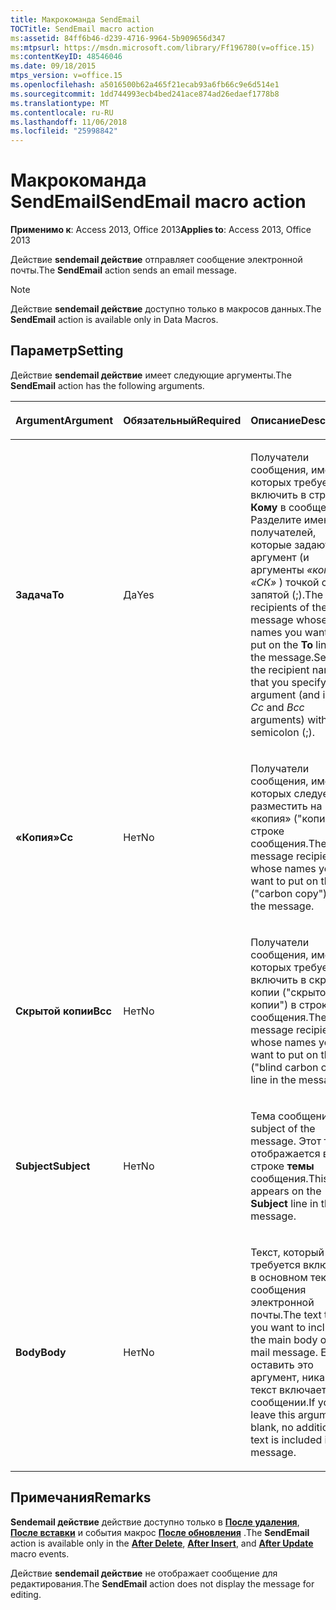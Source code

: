 ```yaml
---
title: Макрокоманда SendEmail
TOCTitle: SendEmail macro action
ms:assetid: 84ff6b46-d239-4716-9964-5b909656d347
ms:mtpsurl: https://msdn.microsoft.com/library/Ff196780(v=office.15)
ms:contentKeyID: 48546046
ms.date: 09/18/2015
mtps_version: v=office.15
ms.openlocfilehash: a5016500b62a465f21ecab93a6fb66c9e6d514e1
ms.sourcegitcommit: 1dd744993ecb4bed241ace874ad26edaef1778b8
ms.translationtype: MT
ms.contentlocale: ru-RU
ms.lasthandoff: 11/06/2018
ms.locfileid: "25998842"
---
```

# <a name="sendemail-macro-action"></a><span data-ttu-id="a3e0f-102">Макрокоманда SendEmail</span><span class="sxs-lookup"><span data-stu-id="a3e0f-102">SendEmail macro action</span></span>

<span data-ttu-id="a3e0f-103">**Применимо к**: Access 2013, Office 2013</span><span class="sxs-lookup"><span data-stu-id="a3e0f-103">**Applies to**: Access 2013, Office 2013</span></span>

<span data-ttu-id="a3e0f-104">Действие **sendemail действие** отправляет сообщение электронной почты.</span><span class="sxs-lookup"><span data-stu-id="a3e0f-104">The **SendEmail** action sends an email message.</span></span>

> [!NOTE]
> <span data-ttu-id="a3e0f-105">Действие **sendemail действие** доступно только в макросов данных.</span><span class="sxs-lookup"><span data-stu-id="a3e0f-105">The **SendEmail** action is available only in Data Macros.</span></span>

## <a name="setting"></a><span data-ttu-id="a3e0f-106">Параметр</span><span class="sxs-lookup"><span data-stu-id="a3e0f-106">Setting</span></span>

<span data-ttu-id="a3e0f-107">Действие **sendemail действие** имеет следующие аргументы.</span><span class="sxs-lookup"><span data-stu-id="a3e0f-107">The **SendEmail** action has the following arguments.</span></span>

<table>
<colgroup>
<col style="width: 33%" />
<col style="width: 33%" />
<col style="width: 33%" />
</colgroup>
<thead>
<tr class="header">
<th><p><span data-ttu-id="a3e0f-108">Argument</span><span class="sxs-lookup"><span data-stu-id="a3e0f-108">Argument</span></span></p></th>
<th><p><span data-ttu-id="a3e0f-109">Обязательный</span><span class="sxs-lookup"><span data-stu-id="a3e0f-109">Required</span></span></p></th>
<th><p><span data-ttu-id="a3e0f-110">Описание</span><span class="sxs-lookup"><span data-stu-id="a3e0f-110">Description</span></span></p></th>
</tr>
</thead>
<tbody>
<tr class="odd">
<td><p><span data-ttu-id="a3e0f-111"><strong>Задача</strong></span><span class="sxs-lookup"><span data-stu-id="a3e0f-111"><strong>To</strong></span></span></p></td>
<td><p><span data-ttu-id="a3e0f-112">Да</span><span class="sxs-lookup"><span data-stu-id="a3e0f-112">Yes</span></span></p></td>
<td><p><span data-ttu-id="a3e0f-113">Получатели сообщения, имена которых требуется включить в строке <strong>Кому</strong> в сообщении. Разделите имена получателей, которые задают этот аргумент (и аргументы <em>«копия»</em> и <em>«СК»</em> ) точкой с запятой (;).</span><span class="sxs-lookup"><span data-stu-id="a3e0f-113">The recipients of the message whose names you want to put on the <strong>To</strong> line in the message.Separate the recipient names that you specify in this argument (and in the <em>Cc</em> and <em>Bcc</em> arguments) with a semicolon (;).</span></span></p></td>
</tr>
<tr class="even">
<td><p><span data-ttu-id="a3e0f-114"><strong>«Копия»</strong></span><span class="sxs-lookup"><span data-stu-id="a3e0f-114"><strong>Cc</strong></span></span></p></td>
<td><p><span data-ttu-id="a3e0f-115">Нет</span><span class="sxs-lookup"><span data-stu-id="a3e0f-115">No</span></span></p></td>
<td><p><span data-ttu-id="a3e0f-116">Получатели сообщения, имена которых следует разместить на «копия» (&quot;копии&quot;) в строке сообщения.</span><span class="sxs-lookup"><span data-stu-id="a3e0f-116">The message recipients whose names you want to put on the Cc (&quot;carbon copy&quot;) line in the message.</span></span></p></td>
</tr>
<tr class="odd">
<td><p><span data-ttu-id="a3e0f-117"><strong>Скрытой копии</strong></span><span class="sxs-lookup"><span data-stu-id="a3e0f-117"><strong>Bcc</strong></span></span></p></td>
<td><p><span data-ttu-id="a3e0f-118">Нет</span><span class="sxs-lookup"><span data-stu-id="a3e0f-118">No</span></span></p></td>
<td><p><span data-ttu-id="a3e0f-119">Получатели сообщения, имена которых требуется включить в скрытой копии (&quot;скрытой копии&quot;) в строке сообщения.</span><span class="sxs-lookup"><span data-stu-id="a3e0f-119">The message recipients whose names you want to put on the Bcc (&quot;blind carbon copy&quot;) line in the message.</span></span></p></td>
</tr>
<tr class="even">
<td><p><span data-ttu-id="a3e0f-120"><strong>Subject</strong></span><span class="sxs-lookup"><span data-stu-id="a3e0f-120"><strong>Subject</strong></span></span></p></td>
<td><p><span data-ttu-id="a3e0f-121">Нет</span><span class="sxs-lookup"><span data-stu-id="a3e0f-121">No</span></span></p></td>
<td><p><span data-ttu-id="a3e0f-122">Тема сообщения.</span><span class="sxs-lookup"><span data-stu-id="a3e0f-122">The subject of the message.</span></span> <span data-ttu-id="a3e0f-123">Этот текст отображается в строке <strong>темы</strong> сообщения.</span><span class="sxs-lookup"><span data-stu-id="a3e0f-123">This text appears on the <strong>Subject</strong> line in the message.</span></span></p></td>
</tr>
<tr class="odd">
<td><p><span data-ttu-id="a3e0f-124"><strong>Body</strong></span><span class="sxs-lookup"><span data-stu-id="a3e0f-124"><strong>Body</strong></span></span></p></td>
<td><p><span data-ttu-id="a3e0f-125">Нет</span><span class="sxs-lookup"><span data-stu-id="a3e0f-125">No</span></span></p></td>
<td><p><span data-ttu-id="a3e0f-126">Текст, который требуется включить в основном тексте сообщения электронной почты.</span><span class="sxs-lookup"><span data-stu-id="a3e0f-126">The text that you want to include in the main body of the mail message.</span></span> <span data-ttu-id="a3e0f-127">Если оставить это аргумент, никакой текст включается в сообщении.</span><span class="sxs-lookup"><span data-stu-id="a3e0f-127">If you leave this argument blank, no additional text is included in the message.</span></span></p></td>
</tr>
</tbody>
</table>


## <a name="remarks"></a><span data-ttu-id="a3e0f-128">Примечания</span><span class="sxs-lookup"><span data-stu-id="a3e0f-128">Remarks</span></span>

<span data-ttu-id="a3e0f-129">**Sendemail действие** действие доступно только в **[После удаления](after-delete-macro-event.md)**, **[После вставки](after-insert-macro-event.md)** и события макрос **[После обновления](after-update-macro-event.md)** .</span><span class="sxs-lookup"><span data-stu-id="a3e0f-129">The **SendEmail** action is available only in the **[After Delete](after-delete-macro-event.md)**, **[After Insert](after-insert-macro-event.md)**, and **[After Update](after-update-macro-event.md)** macro events.</span></span>

<span data-ttu-id="a3e0f-130">Действие **sendemail действие** не отображает сообщение для редактирования.</span><span class="sxs-lookup"><span data-stu-id="a3e0f-130">The **SendEmail** action does not display the message for editing.</span></span>

